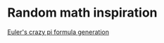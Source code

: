 # Random math inspiration

[Euler's crazy pi formula generation](https://www.youtube.com/watch?v=WL_Yzbo1ha4)



